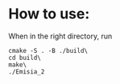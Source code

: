 # How to use:

When in the right directory, run
```
cmake -S . -B ./build\
cd build\
make\
./Emisia_2
```
